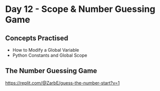 # Day 12 - Scope & Number Guessing Game
## Concepts Practised
- How to Modify a Global Variable
- Python Constants and Global Scope
## The Number Guessing Game

https://replit.com/@ZarbE/guess-the-number-start?v=1
